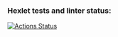 ### Hexlet tests and linter status:
[![Actions Status](https://github.com/AruMkh/frontend-project-12/actions/workflows/hexlet-check.yml/badge.svg)](https://github.com/AruMkh/frontend-project-12/actions)